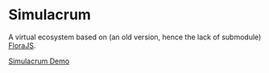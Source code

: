 Simulacrum
=======

A virtual ecosystem based on (an old version, hence the lack of submodule) [FloraJS](http://florajs.com/).

[Simulacrum Demo](http://tchandler.github.io/Simulacrum/index.html)
